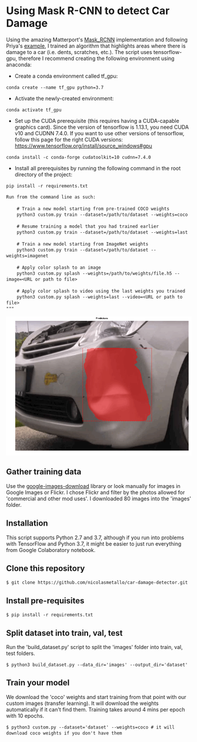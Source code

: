 # Using Mask R-CNN to detect Car Damage
Using the amazing Matterport's [Mask_RCNN](https://github.com/nicolasmetallo/Mask_RCNN) implementation and following Priya's [example](https://www.analyticsvidhya.com/blog/2018/07/building-mask-r-cnn-model-detecting-damage-cars-python/), I trained an algorithm that highlights areas where there is damage to a car (i.e. dents, scratches, etc.). 
The script uses tensorflow-gpu, therefore I recommend creating the following environment using anaconda:
- Create a conda environment called tf_gpu:
``` 
conda create --name tf_gpu python=3.7
```
- Activate the newly-created environment:
```
conda activate tf_gpu
```
- Set up the CUDA prerequisite (this requires having a CUDA-capable graphics card). Since the version of tensorflow is 1.13.1, you need CUDA v10 and CUDNN 7.4.0. If you want to use other versions of tensorflow, follow this page for the right CUDA versions: https://www.tensorflow.org/install/source_windows#gpu
```
conda install -c conda-forge cudatoolkit=10 cudnn=7.4.0
```
- Install all prerequisites by running the following command in the root directory of the project:
```
pip install -r requirements.txt
```

```
Run from the command line as such:

    # Train a new model starting from pre-trained COCO weights
    python3 custom.py train --dataset=/path/to/dataset --weights=coco

    # Resume training a model that you had trained earlier
    python3 custom.py train --dataset=/path/to/dataset --weights=last

    # Train a new model starting from ImageNet weights
    python3 custom.py train --dataset=/path/to/dataset --weights=imagenet

    # Apply color splash to an image
    python3 custom.py splash --weights=/path/to/weights/file.h5 --image=<URL or path to file>

    # Apply color splash to video using the last weights you trained
    python3 custom.py splash --weights=last --video=<URL or path to file>
"""
```

![Output Detection](output.gif)

## Gather training data
Use the [google-images-download](https://github.com/hardikvasa/google-images-download) library or look manually for images in Google Images or Flickr. I chose Flickr and filter by the photos allowed for 'commercial and other mod uses'. I downloaded 80 images into the 'images' folder.

## Installation
This script supports Python 2.7 and 3.7, although if you run into problems with TensorFlow and Python 3.7, it might be easier to just run everything from Google Colaboratory notebook.

## Clone this repository
````
$ git clone https://github.com/nicolasmetallo/car-damage-detector.git
````

## Install pre-requisites
```
$ pip install -r requirements.txt
```

## Split dataset into train, val, test
Run the 'build_dataset.py' script to split the 'images' folder into train, val, test folders.
```
$ python3 build_dataset.py --data_dir='images' --output_dir='dataset'
```

## Train your model
We download the 'coco' weights and start training from that point with our custom images (transfer learning). It will download the weights automatically if it can't find them. Training takes around 4 mins per epoch with 10 epochs.
```
$ python3 custom.py --dataset='dataset' --weights=coco # it will download coco weights if you don't have them
```

